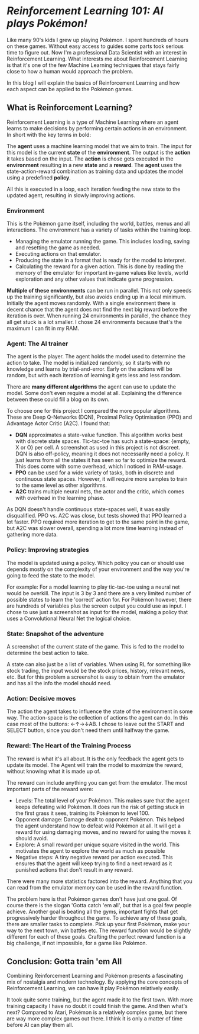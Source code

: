 # _Reinforcement Learning 101: AI plays Pokémon!_

Like many 90's kids I grew up playing Pokémon. I spent hundreds of hours on these games. Without easy access to guides some parts took serious time to figure out.
Now I'm a professional Data Scientist with an interest in Reinforcement Learning.
What interests me about Reinforcement Learning is that it's one of the few Machine Learning techniques that stays fairly close to how a human would approach the problem.

In this blog I will explain the basics of Reinforcement Learning and how each aspect can be applied to the Pokémon games.


## What is Reinforcement Learning?

Reinforcement Learning is a type of Machine Learning where an agent learns to make decisions by performing certain actions in an environment.
In short with the key terms in bold:

The **agent** uses a machine learning model that we aim to train.
The input for this model is the current **state** of the **environment**.
The output is the **action** it takes based on the input.
The **action** is chose gets executed in the **environment** resulting in a new **state** and a **reward**.
The **agent** uses the state-action-reward combination as training data and updates the model using a predefined **policy**.

All this is executed in a loop, each iteration feeding the new state to the updated agent, resulting in slowly improving actions.


### Environment 
This is the Pokémon game itself, including the world, battles, menus and all interactions. The environment has a variety of tasks within the training loop.

- Managing the emulator running the game. This includes loading, saving and resetting the game as needed.
- Executing actions on that emulator.
- Producing the state in a format that is ready for the model to interpret.
- Calculating the reward for a given action. This is done by reading the memory of the emulator for 
important in-game values like levels, world exploration and any other values that indicate game progression.

**Multiple of these environments** can be run in parallel. This not only speeds up the training significantly, but also avoids ending up in a local minimum.
Initially the agent moves randomly. With a single environment there is decent chance that the agent does not find the next big reward before the iteration is over.
When running 24 environments in parallel, the chance they all get stuck is a lot smaller. I chose 24 environments because that's the maximum I can fit in my RAM.


### Agent: The AI trainer
The agent is the player. The agent holds the model used to determine the action to take. 
The model is initialized randomly, so it starts with no knowledge and learns by trial-and-error.
Early on the actions will be random, but with each iteration of learning it gets less and less random.

There are **many different algorithms** the agent can use to update the model. Some don't even require a model at all.
Explaining the difference between these could fill a blog on its own.

To choose one for this project I compared the more popular algorithms. These are Deep Q-Networks (DQN), Proximal Policy Optimisation (PPO) and Advantage Actor Critic (A2C).
I found that: 

- **DQN** approximates a state-value function. This algorithm works best with discrete state spaces. 
Tic-tac-toe has such a state-space: {empty, X or O} per cell. A screenshot as used in this project is not discreet.
DQN is also off-policy, meaning it does not necessarily need a policy. It just learns from all the states it has seen so far to optimize the reward. This does come with some overhead, which I noticed in RAM-usage.
- **PPO** can be used for a wide variety of tasks, both in discrete and continuous state spaces. However, it will require more samples to train to the same level as other algorithms.
- **A2C** trains multiple neural nets, the actor and the critic, which comes with overhead in the learning phase.

As DQN doesn't handle continuous state-spaces well, it was easily disqualified.
PPO vs. A2C was close, but tests showed that PPO learned a lot faster. PPO required more iteration to get to the same point in the game, but A2C was slower overall, spending a lot more time learning instead of gathering more data.


### Policy: Improving strategies
The model is updated using a policy. Which policy you can or should use depends mostly on the complexity of your environment and the way you're going to feed the state to the model.

For example: For a model learning to play tic-tac-toe using a neural net would be overkill. The input is 3 by 3 and there are a very limited number of possible states to learn the 'correct' action for.
For Pokémon however, there are hundreds of variables plus the screen output you could use as input.
I chose to use just a screenshot as input for the model, making a policy that uses a Convolutional Neural Net the logical choice.


### State: Snapshot of the adventure
A screenshot of the current state of the game. This is fed to the model to determine the best action to take.

A state can also just be a list of variables. When using RL for something like stock trading, the input would be the stock prices, history, relevant news, etc.
But for this problem a screenshot is easy to obtain from the emulator and has all the info the model should need.


### Action: Decisive moves
The action the agent takes to influence the state of the environment in some way.
The action-space is the collection of actions the agent can do. In this case most of the buttons: ←↑→↓AB.
I chose to leave out the START and SELECT button, since you don't need them until halfway the game.


### Reward: The Heart of the Training Process
The reward is what it's all about. It is the only feedback the agent gets to update its model.
The Agent will train the model to maximize the reward, without knowing what it is made up of.

The reward can include anything you can get from the emulator. The most important parts of the reward were:
- Levels: The total level of your Pokémon. This makes sure that the agent keeps defeating wild Pokémon. It does run the risk of getting stuck in the first grass it sees, training its Pokémon to level 100.
- Opponent damage: Damage dealt to opponent Pokémon. This helped the agent understand how to defeat wild Pokémon at all. It will get a reward for using damaging moves, and no reward for using the moves it should avoid.
- Explore: A small reward per unique square visited in the world. This motivates the agent to explore the world as much as possible
- Negative steps: A tiny negative reward per action executed. This ensures that the agent will keep trying to find a next reward as it punished actions that don't result in any reward.

There were many more statistics factored into the reward.
Anything that you can read from the emulator memory can be used in the reward function.

The problem here is that Pokémon games don't have just one goal. Of course there is the slogan 'Gotta catch 'em all', but that is a goal few people achieve.
Another goal is beating all the gyms, important fights that get progressively harder throughout the game.
To achieve any of these goals, there are smaller tasks to complete. Pick up your first Pokémon, make your way to the next town, win battles etc. 
The reward function would be slightly different for each of these goals.
Crafting the perfect reward function is a big challenge, if not impossible, for a game like Pokémon.

## Conclusion: Gotta train 'em All
Combining Reinforcement Learning and Pokémon presents a fascinating mix of nostalgia and modern technology.
By applying the core concepts of Reinforcement Learning, we can have it play Pokémon relatively easily.

It took quite some training, but the agent made it to the first town. With more training capacity I have no doubt it could finish the game. And then what's next?
Compared to Atari, Pokémon is a relatively complex game, but there are way more complex games out there. I think it is only a matter of time before AI can play them all.
